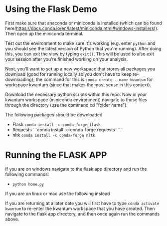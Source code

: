 # Using the Flask Demo
First make sure that anaconda or miniconda is installed (which can be found here(https://docs.conda.io/en/latest/miniconda.html#windows-installers)). Then open up the miniconda terminal.

Test out the environment to make sure it's working (e.g. enter ```python``` and you should see the latest version of Python that you're running). After doing this, you can exit the view by typing ```exit()```. This will be used to also exit your session after you're finished working on your analysis.

Next, you'll want to set up a new workspace that stores all packages you download (good for running locally so you don't have to keep re-downloading); the command for this is ```conda create --name kwantum``` for workspace kwantum (since that makes the most sense in this context).

Download the necessary python scripts within this repo. Now in your kwantum workspace (miniconda environment) navigate to those files through the directory (use the command cd "folder name").

The following packages should be downloaded
- Flask ```conda install -c conda-forge flask```
- Requests ```conda install -c conda-forge requests ````
- nltk ```conda install -c conda-forge nltk ```



# Running the FLASK APP
If you are on windows navigate to the flask app directory and run the following commands:
- ```python home.py```


If you are on linux or mac use the following instead


If you are returning at a later date you will first have to type ```conda activate kwantum``` to re-enter the kwantum workspace that you have created. Then navigate to the flask app directory, and then once again run the commands above.
